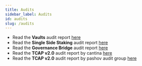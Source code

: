 ```yaml
---
title: Audits
sidebar_label: Audits
id: audits
slug: /audits
---
```


* Read the **Vaults** audit report [here](https://cryptex.finance/Cryptex_-_Final_Report.pdf)
* Read the **Single Side Staking** audit report [here](https://cryptex.finance/Cryptex_-_Staking_Report.pdf)
* Read the **Governance Bridge** audit report [here](https://cryptex.finance/Cryptex_Finance_-_Artbitrum_Integration_-_Final_Report.pdf)
* Read the **TCAP v2.0** audit report by cantina [here](img/tcapV2.0-cantina-audit-report.pdf)
* Read the **TCAP v2.0** audit report by pashov audit group [here](img/tcapV2.0-pashov-group-audit-report.pdf)
